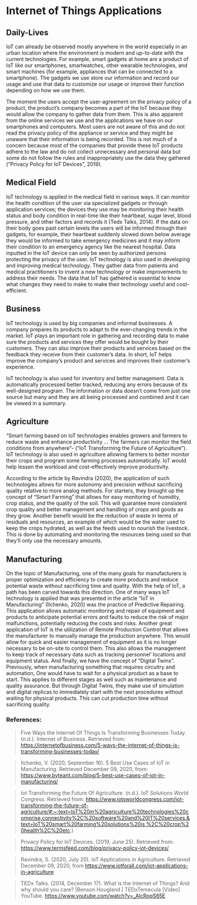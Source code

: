 # Internet of Things Applications

## Daily-Lives

IoT can already be observed mostly anywhere in the world especially in an urban location where the environment is modern and up-to-date with the current technologies. For example, smart gadgets at home are a product of IoT like our smartphones, smartwatches, other wearable technologies, and smart machines (for example, appliances that can be connected to a smartphone). The gadgets we use store our information and record our usage and use that data to customize our usage or improve their function depending on how we use them.

The moment the users accept the user-agreement on the privacy policy of a product, the product’s company becomes a part of the IoT because they would allow the company to gather data from them. This is also apparent from the online services we use and the applications we have on our smartphones and computers. Most users are not aware of this and do not read the privacy policy of the appliance or service and they might be unaware that their information is being recorded. This is not much of a concern because most of the companies that provide these IoT products adhere to the law and do not collect unnecessary and personal data but some do not follow the rules and inappropriately use the data they gathered (“Privacy Policy for IoT Devices”, 2019).

## Medical Field

IoT technology is applied in the medical field in various ways. It can monitor the health condition of the user via specialized gadgets or through application services; the devices they use may be monitoring their health status and body condition in real-time like their heartbeat, sugar level, blood pressure, and other factors and records it (Tedx Talks, 2014). If the data on their body goes past certain levels the users will be informed through their gadgets, for example, their heartbeat suddenly slowed down below average they would be informed to take emergency medicines and it may inform their condition to an emergency agency like the nearest hospital. Data inputted in the IoT device can only be seen by authorized persons protecting the privacy of the user. IoT technology is also used in developing and improving medical technology. They gather data from patients and medical practitioners to invent a new technology or make improvements to address their needs. The data that IoT has gathered is essential to know what changes they need to make to make their technology useful and cost-efficient. 

## Business

IoT technology is used by big companies and informal businesses. A company prepares its products to adapt to the ever-changing trends in the market. IoT plays an important role in gathering and recording data to make sure the products and services they offer would be bought by their customers. They can also improve their products and services based on the feedback they receive from their customer’s data. In short, IoT helps improve the company’s product and services and improves their customer’s experience.

IoT technology is also used for inventory and better management. Data is automatically processed better tracked, reducing any errors because of its well-designed program. The information or data doesn’t come from just one source but many and they are all being processed and combined and it can be viewed in a summary.

## Agriculture

“Smart farming based on IoT technologies enables growers and farmers to reduce waste and enhance productivity ... The farmers can monitor the field conditions from anywhere”- (“IoT Transforming the Future of Agriculture”). IoT technology is also used in agriculture allowing farmers to better monitor their crops and program some farming processes automatically. IoT would help lessen the workload and cost-effectively improve productivity.

According to the article by Ravindra (2020), the application of such technologies allows for more autonomy and precision without sacrificing quality relative to more analog methods. For starters, they brought up the concept of “Smart Farming” that allows for easy monitoring of humidity, crop status, and the quality of the soil. This will guarantee more consistent crop quality and better management and handling of crops and goods as they grow. Another benefit would be the reduction of waste in terms of residuals and resources, an example of which would be the water used to keep the crops hydrated, as well as the feeds used to nourish the livestock. This is done by automating and monitoring the resources being used so that they’ll only use the necessary amounts. 

## Manufacturing

On the topic of Manufacturing, one of the many goals for manufacturers is proper optimization and efficiency to create more products and reduce potential waste without sacrificing time and quality. With the help of IoT, a path has been carved towards this direction. One of many ways IoT technology is applied that was presented in the article “IoT in Manufacturing” (Ilchenko, 2020) was the practice of Predictive Repairing. This application allows automatic monitoring and repair of equipment and products to anticipate potential errors and faults to reduce the risk of major malfunctions, potentially reducing the costs and risks. Another great application of IoT is the utilization of Remote Production Control that allows the manufacturer to manually manage the production anywhere. This would allow for quick and easier management of equipment as it is no longer necessary to be on-site to control them. This also allows the management to keep track of necessary data such as tracking personnel’ locations and equipment status. And finally, we have the concept of “Digital Twins”. Previously, when manufacturing something that requires circuitry and automation, One would have to wait for a physical product as a base to start. This applies to different stages as well such as maintenance and quality assurance. But through Digital Twins, they make use of simulation and digital replicas to immediately start with the next procedures without waiting for physical products. This can cut production time without sacrificing quality.

### References:

> Five Ways the Internet Of Things Is Transforming Businesses Today (n.d.). Internet of Business. Retrieved from: https://internetofbusiness.com/5-ways-the-internet-of-things-is-transforming-businesses-today/

> Ilchenko, V. (2020, September 16). 5 Best Use Cases of IoT in Manufacturing. Retrieved December 09, 2020, from: https://www.byteant.com/blog/5-best-use-cases-of-iot-in-manufacturing/

> Iot Transforming the Future Of Agriculture. (n.d.). IoT Solutions World Congress. Retrieved from: https://www.iotsworldcongress.com/iot-transforming-the-future-of-agriculture/#:~:text=IoT%20in%20agriculture%20technologies%20comprise,connectivity%2C%20software%20and%20IT%20services.&text=IoT%20smart%20farming%20solutions%20is,%2C%20crop%20health%2C%20etc.)

> Privacy Policy for IoT Devices. (2019, June 25). Retrieved from: https://www.termsfeed.com/blog/privacy-policy-iot-devices/

> Ravindra, S. (2020, July 20). IoT Applications in Agriculture. Retrieved December 09, 2020, from https://www.iotforall.com/iot-applications-in-agriculture

> TEDx Talks. (2014, December 17). What is the Internet of Things? And why should you care? |Benson Hougland | TEDxTemecula [Video] YouTube. https://www.youtube.com/watch?v=_AlcRoqS65E
